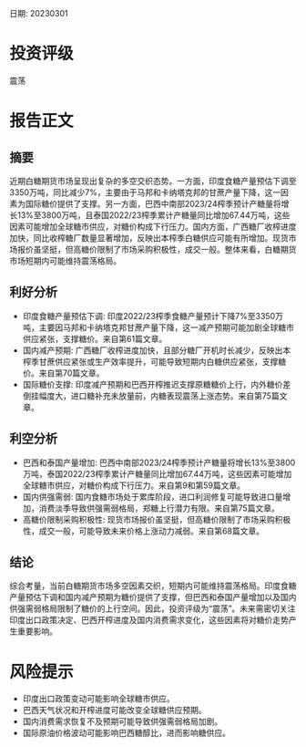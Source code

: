
日期: 20230301

# 投资评级

震荡

# 报告正文

## 摘要

近期白糖期货市场呈现出复杂的多空交织态势。一方面，印度食糖产量预估下调至3350万吨，同比减少7%，主要由于马邦和卡纳塔克邦的甘蔗产量下降，这一因素为国际糖价提供了支撑。另一方面，巴西中南部2023/24榨季预计产糖量将增长13%至3800万吨，且泰国2022/23榨季累计产糖量同比增加67.44万吨，这些因素可能增加全球糖市供应，对糖价构成下行压力。国内方面，广西糖厂收榨进度加快，同比收榨糖厂数量显著增加，反映出本榨季白糖供应可能有所增加。现货市场报价虽坚挺，但高糖价限制了市场采购积极性，成交一般。整体来看，白糖期货市场短期内可能维持震荡格局。

## 利好分析

* 印度食糖产量预估下调: 印度2022/23榨季食糖产量预计下降7%至3350万吨，主要因马邦和卡纳塔克邦甘蔗产量下降，这一减产预期可能加剧全球糖市供应紧张，支撑糖价。来自第61篇文章。
* 国内减产预期: 广西糖厂收榨进度加快，且部分糖厂开机时长减少，反映出本榨季甘蔗供应紧张或生产效率提升，可能导致短期内白糖供应紧张，支撑糖价。来自第70篇文章。
* 国际糖价支撑: 印度减产预期和巴西开榨推迟支撑原糖糖价上行，内外糖价差倒挂幅度大，进口糖补充未放量前，内糖表现震荡上涨态势。来自第75篇文章。

## 利空分析

* 巴西和泰国产量增加: 巴西中南部2023/24榨季预计产糖量将增长13%至3800万吨，泰国2022/23榨季累计产糖量同比增加67.44万吨，这些因素可能增加全球糖市供应，对糖价构成下行压力。来自第9和第59篇文章。
* 国内供强需弱: 国内食糖市场处于累库阶段，进口利润修复可能导致进口量增加，消费淡季导致供强需弱格局，郑糖上行潜力有限。来自第75篇文章。
* 高糖价限制采购积极性: 现货市场报价虽坚挺，但高糖价限制了市场采购积极性，成交一般，可能导致未来价格上涨动力减弱。来自第68篇文章。

## 结论

综合考量，当前白糖期货市场多空因素交织，短期内可能维持震荡格局。印度食糖产量预估下调和国内减产预期为糖价提供了支撑，但巴西和泰国产量增加以及国内供强需弱格局限制了糖价的上行空间。因此，投资评级为“震荡”。未来需密切关注印度出口政策决定、巴西开榨进度及国内消费需求变化，这些因素将对糖价走势产生重要影响。

# 风险提示

* 印度出口政策变动可能影响全球糖市供应。
* 巴西天气状况和开榨进度可能改变全球糖供应预期。
* 国内消费需求恢复不及预期可能导致供强需弱格局加剧。
* 国际原油价格波动可能影响巴西糖醇比，进而影响糖供应。
